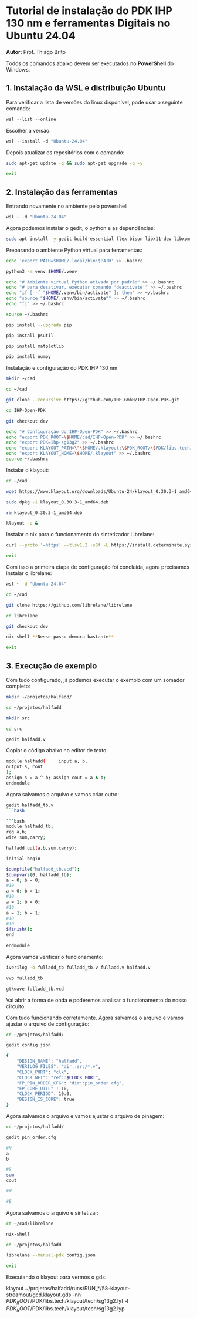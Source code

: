 # Tutorial de instalação do PDK IHP 130 nm e ferramentas Digitais no Ubuntu 24.04
**Autor:** Prof. Thiago Brito

Todos os comandos abaixo devem ser executados no **PowerShell** do Windows.

## 1. Instalação da WSL e distribuição Ubuntu
Para verificar a lista de versões do linux disponível, pode usar o seguinte comando:

```powershell
wsl --list --online
```

Escolher a versão:

```powershell
wsl --install -d "Ubuntu-24.04"
```

Depois atualizar os repositórios com o comando:

```bash
sudo apt-get update -q && sudo apt-get upgrade -q -y

exit
```

## 2. Instalação das ferramentas

Entrando novamente no ambiente pelo powershell

```powershell
wsl ~ -d "Ubuntu-24.04"
```

Agora podemos instalar o gedit, o python e as dependências:

```bash
sudo apt install -y gedit build-essential flex bison libx11-dev libxpm-dev libxext-dev libxft-dev tcl-dev tk-dev autoconf libtool libxaw7-dev libreadline-dev xterm libqt5designer5 libqt5multimedia5 libqt5opengl5t64 libqt5multimediawidgets5 libqt5printsupport5t64 libqt5sql5t64 libqt5xmlpatterns5 ruby ruby-dev libgit2-dev python3-venv python3-tk vim-gtk3 curl iverilog gtkwave
```

Preparando o ambiente Python virtual para ferramentas:

```bash
echo 'export PATH=$HOME/.local/bin:$PATH' >> .bashrc

python3 -m venv $HOME/.venv

echo "# Ambiente virtual Python ativado por padrão" >> ~/.bashrc
echo "# para desativar, executar comando 'deactivate'" >> ~/.bashrc
echo "if [ -f "$HOME/.venv/bin/activate" ]; then" >> ~/.bashrc
echo "source "$HOME/.venv/bin/activate"" >> ~/.bashrc
echo "fi" >> ~/.bashrc

source ~/.bashrc

pip install --upgrade pip

pip install psutil

pip install matplotlib

pip install numpy
```


Instalação e configuração do PDK IHP 130 nm

```bash
mkdir ~/cad

cd ~/cad

git clone --recursive https://github.com/IHP-GmbH/IHP-Open-PDK.git

cd IHP-Open-PDK

git checkout dev

echo "# Configuração do IHP-Open-PDK" >> ~/.bashrc
echo "export PDK_ROOT=\$HOME/cad/IHP-Open-PDK" >> ~/.bashrc
echo "export PDK=ihp-sg13g2" >> ~/.bashrc
echo "export KLAYOUT_PATH=\"\$HOME/.klayout:\$PDK_ROOT/\$PDK/libs.tech/klayout\"" >> ~/.bashrc
echo "export KLAYOUT_HOME=\$HOME/.klayout" >> ~/.bashrc
source ~/.bashrc
```

Instalar o klayout:

```bash
cd ~/cad

wget https://www.klayout.org/downloads/Ubuntu-24/klayout_0.30.3-1_amd64.deb

sudo dpkg -i klayout_0.30.3-1_amd64.deb

rm klayout_0.30.3-1_amd64.deb

klayout -e &
```

Instalar o nix para o funcionamento do sintetizador Librelane:

```bash
curl --proto '=https' --tlsv1.2 -sSf -L https://install.determinate.systems/nix | sh -s --install --no-confirm --extra-conf "extra-substituters=https://nix-cache.fossi-foundation.org extra-trusted-public-keys=nix-cache.fossi-foundation.org:3+K59iFwXqKsL7BNu6Guy0v+uTlwsxYQxjspXzqLYQs="

exit
```

Com isso a primeira etapa de configuração foi concluída, agora precisamos instalar o librelane:

```bash
wsl ~ -d "Ubuntu-24.04"

cd ~/cad

git clone https://github.com/librelane/librelane

cd librelane

git checkout dev

nix-shell **Nesse passo demora bastante**

exit

```

## 3. Execução de exemplo
Com tudo configurado, já podemos executar o exemplo com um somador completo:

```bash
mkdir ~/projetos/halfadd/

cd ~/projetos/halfadd

mkdir src

cd src

gedit halfadd.v
```

Copiar o código abaixo no editor de texto:

```bash
module halfadd( 	input a, b, 
output s, cout
);
assign s = a ^ b; assign cout = a & b;
endmodule
```

Agora salvamos o arquivo e vamos criar outro:

```bash
gedit halfadd_tb.v
```bash

```bash
module halfadd_tb;
reg a,b;
wire sum,carry;

halfadd uut(a,b,sum,carry);

initial begin

$dumpfile("halfadd_tb.vcd");
$dumpvars(0, halfadd_tb);
a = 0; b = 0; 
#10
a = 0; b = 1;
#10
a = 1; b = 0;
#10
a = 1; b = 1;
#10
#10
$finish();
end
                
endmodule
```

Agora vamos verificar o funcionamento:

```bash
iverilog -o fulladd_tb fulladd_tb.v fulladd.v halfadd.v 

vvp fulladd_tb

gtkwave fulladd_tb.vcd
```

Vai abrir a forma de onda e poderemos analisar o funcionamento do nosso circuito.

Com tudo funcionando corretamente. Agora salvamos o arquivo e vamos ajustar o arquivo de configuração:

```bash
cd ~/projetos/halfadd/

gedit config.json

{
    "DESIGN_NAME": "halfadd",
    "VERILOG_FILES": "dir::src/*.v",
    "CLOCK_PORT": "clk",
    "CLOCK_NET": "ref::$CLOCK_PORT",
    "FP_PIN_ORDER_CFG": "dir::pin_order.cfg",
    "FP_CORE_UTIL" : 10,
    "CLOCK_PERIOD": 10.0,
    "DESIGN_IS_CORE": true
}
```

Agora salvamos o arquivo e vamos ajustar o arquivo de pinagem:

```bash
cd ~/projetos/halfadd/

gedit pin_order.cfg

#N
a
b

#S
sum
cout

#W

#E
```

Agora salvamos o arquivo e sintetizar:

```bash
cd ~/cad/librelane

nix-shell

cd ~/projetos/halfadd

librelane --manual-pdk config.json

exit

```

Executando o klayout para vermos o gds:

klayout ~/projetos/halfadd/runs/RUN_*/58-klayout-streamout/gcd.klayout.gds -nn $PDK_ROOT/$PDK/libs.tech/klayout/tech/sg13g2.lyt -l $PDK_ROOT/$PDK/libs.tech/klayout/tech/sg13g2.lyp

```

